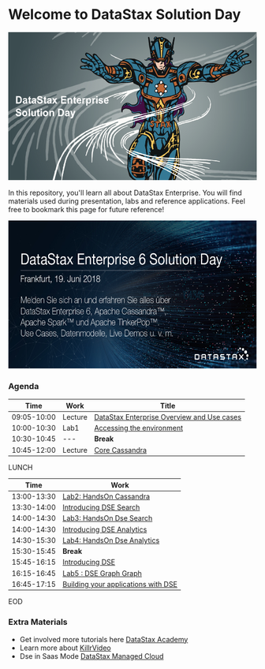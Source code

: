 Welcome to DataStax Solution Day
========================================

<img src="./img/banner.png" height="300" />

In this repository, you'll learn all about DataStax Enterprise. You will find materials used during presentation, labs and reference applications. Feel free to bookmark this page for future reference!

<img src="./img/Frankfurt_2018.jpg" height="300" />

### Agenda

| Time  | Work  | Title
|---|---|---|
| 09:05-10:00  | Lecture | [DataStax Enterprise Overview and Use cases](./01_Lectures/01_Product_Overview.pdf)  |
| 10:00-10:30  | Lab1 | [Accessing the environment](./02_Labs/01_Accessing_the_Cluster.md)  |
| 10:30-10:45  | --- | **Break**  |
| 10:45-12:00  | Lecture | [Core Cassandra](./01_Lectures/02_Core_Cassandra.pdf)  |

LUNCH

| Time  | Work  |
|---|---|
| 13:00-13:30  | [Lab2: HandsOn Cassandra](./02_Labs/02_Dse_Cassandra.md)  |
| 13:30-14:00  | [Introducing DSE Search](https://1fichier.com/?rcy5s1yrmi) |
| 14:00-14:30  | [Lab3: HandsOn Dse Search](./02_Labs/03_Dse_Search.md) |
| 14:00-14:30  | [Introducing DSE Analytics](./01_Lectures/04_Dse_Analytics.pdf) |
| 14:30-15:30  | [Lab4: HandsOn Dse Analytics](./02_Labs/04_Dse_Analytics.md) |
| 15:30-15:45  | **Break**  |
| 15:45-16:15  | [Introducing DSE](http://killrvideo.github.io) |
| 16:15-16:45  | [Lab5 : DSE Graph Graph](./02_Labs/05_Dse_Graph.md)  |
| 16:45-17:15  | [Building your applications with DSE](http://killrvideo.github.io) |

EOD

### Extra Materials

* Get involved more tutorials here [DataStax Academy](https://academy.datastax.com/)
* Learn more about [KillrVideo](https://github.com/killrvideo)
* Dse in Saas Mode [DataStax Managed Cloud](./03_Materials/DataStax_Managed_Cloud.pdf)

